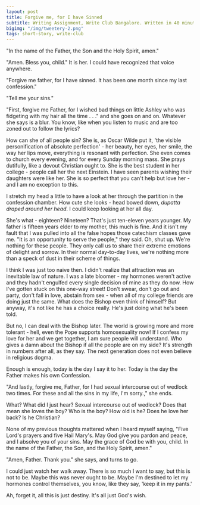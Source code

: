 ```yaml
---
layout: post
title: Forgive me, for I have Sinned
subtitle: Writing Assignment, Write Club Bangalore. Written in 40 minutes.
bigimg: "/img/tweetery-2.png"
tags: short-story, write-club
---
```


"In the name of the Father, the Son and the Holy Spirit, amen."

"Amen. Bless you, child." It is her. I could have recognized that voice anywhere. 

"Forgive me father, for I have sinned. It has been one month since my last confession."

"Tell me your sins."

"First, forgive me Father, for I wished bad things on little Ashley who was fidgeting with my hair all the time . . ." and she goes on and on. Whatever she says is a blur. You know, like when you listen to music and are too zoned out to follow the lyrics?

How can she of all people sin? She is, as Oscar Wilde put it, 'the visible personification of absolute perfection' - her beauty, her eyes, her smile, the way her lips move, everything is resonant with perfection. She even comes to church every evening, and for every Sunday morning mass. She prays dutifully, like a devout Christian ought to. She is the best student in her college - people call her the next Einstein. I have seen parents wishing their daughters were like her. She is so perfect that you can't help but love her - and I am no exception to this.

I stretch my head a little to have a look at her through the partition in the confession chamber. How cute she looks - head bowed down, _dupatta draped around her head_. I could keep looking at her all day. 

She's what - eighteen? Nineteen? That's just ten-eleven years younger. My father is fifteen years elder to my mother, this much is fine. And it isn't my fault that I was pulled into all the false hopes those catechism classes gave me. "It is an opportunity to serve the people," they said. Oh, shut up. We're nothing for these people. They only call us to share their extreme emotions of delight and sorrow. In their normal day-to-day lives, we're nothing more than a speck of dust in their scheme of things.

I think I was just too naive then. I didn't realize that attraction was an inevitable law of nature. I was a late bloomer - my hormones weren't active and they hadn't engulfed every single decision of mine as they do now. How I've gotten stuck on this one-way street! Don't swear, don't go out and party, don't fall in love, abstain from sex - when all of my college friends are doing just the same. What does the Bishop even think of himself? But anyway, it's not like he has a choice really. He's just doing what he's been told.

But no, I can deal with the Bishop later. The world is growing more and more tolerant - hell, even the Pope supports homosexuality now! If I confess my love for her and we get together, I am sure people will understand. Who gives a damn about the Bishop if all the people are on my side? It's strength in numbers after all, as they say. The next generation does not even believe in religious dogma.

Enough is enough, today is the day I say it to her. Today is the day the Father makes his own Confession.

"And lastly, forgive me, Father, for I had sexual intercourse out of wedlock two times. For these and all the sins in my life, I'm sorry.," she ends.

What? What did I just hear? Sexual intercourse out of wedlock? Does that mean she loves the boy? Who is the boy? How old is he? Does he love her back? Is he Christian?

None of my previous thoughts mattered when I heard myself saying, "Five Lord's prayers and five Hail Mary's. May God give you pardon and peace, and I absolve you of your sins. May the grace of God be with you, child. In the name of the Father, the Son, and the Holy Spirit, amen."

"Amen, Father. Thank you." she says, and turns to go.

I could just watch her walk away. There is so much I want to say, but this is not to be. Maybe this was never ought to be. Maybe I'm destined to let my hormones control themselves, you know, like they say, 'keep it in my pants.'

Ah, forget it, all this is just destiny. It's all just God's wish. 